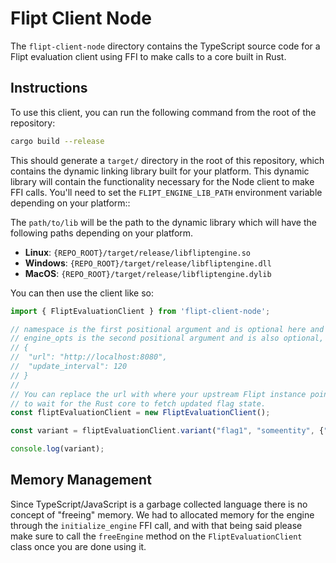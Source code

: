 # Flipt Client Node

The `flipt-client-node` directory contains the TypeScript source code for a Flipt evaluation client using FFI to make calls to a core built in Rust.

## Instructions

To use this client, you can run the following command from the root of the repository:

```bash
cargo build --release
```

This should generate a `target/` directory in the root of this repository, which contains the dynamic linking library built for your platform. This dynamic library will contain the functionality necessary for the Node client to make FFI calls. You'll need to set the `FLIPT_ENGINE_LIB_PATH` environment variable depending on your platform::

The `path/to/lib` will be the path to the dynamic library which will have the following paths depending on your platform.

- **Linux**: `{REPO_ROOT}/target/release/libfliptengine.so`
- **Windows**: `{REPO_ROOT}/target/release/libfliptengine.dll`
- **MacOS**: `{REPO_ROOT}/target/release/libfliptengine.dylib`

You can then use the client like so:

```typescript
import { FliptEvaluationClient } from 'flipt-client-node';

// namespace is the first positional argument and is optional here and will have a value of "default" if not specified.
// engine_opts is the second positional argument and is also optional, the structure is:
// {
//  "url": "http://localhost:8080",
//  "update_interval": 120 
// }
//
// You can replace the url with where your upstream Flipt instance points to, and the update interval for how long you are willing
// to wait for the Rust core to fetch updated flag state.
const fliptEvaluationClient = new FliptEvaluationClient();

const variant = fliptEvaluationClient.variant("flag1", "someentity", {"fizz": "buzz"});

console.log(variant);
```

## Memory Management

Since TypeScript/JavaScript is a garbage collected language there is no concept of "freeing" memory. We had to allocated memory for the engine through the `initialize_engine` FFI call, and with that being said please make sure to call the `freeEngine` method on the `FliptEvaluationClient` class once you are done using it.
